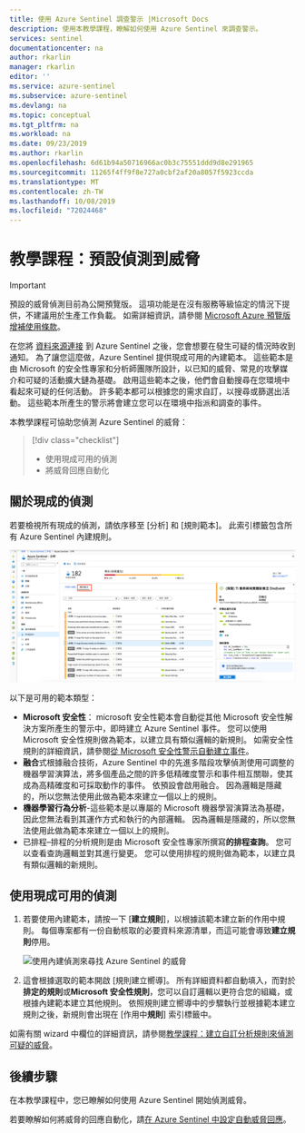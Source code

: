 ```yaml
---
title: 使用 Azure Sentinel 調查警示 |Microsoft Docs
description: 使用本教學課程，瞭解如何使用 Azure Sentinel 來調查警示。
services: sentinel
documentationcenter: na
author: rkarlin
manager: rkarlin
editor: ''
ms.service: azure-sentinel
ms.subservice: azure-sentinel
ms.devlang: na
ms.topic: conceptual
ms.tgt_pltfrm: na
ms.workload: na
ms.date: 09/23/2019
ms.author: rkarlin
ms.openlocfilehash: 6d61b94a50716966ac0b3c75551ddd9d8e291965
ms.sourcegitcommit: 11265f4ff9f8e727a0cbf2af20a8057f5923ccda
ms.translationtype: MT
ms.contentlocale: zh-TW
ms.lasthandoff: 10/08/2019
ms.locfileid: "72024468"
---
```

# <a name="tutorial-detect-threats-out-of-the-box"></a>教學課程：預設偵測到威脅


> [!IMPORTANT]
> 預設的威脅偵測目前為公開預覽版。
> 這項功能是在沒有服務等級協定的情況下提供，不建議用於生產工作負載。
> 如需詳細資訊，請參閱 [Microsoft Azure 預覽版增補使用條款](https://azure.microsoft.com/support/legal/preview-supplemental-terms/)。

在您將 [資料來源連接](quickstart-onboard.md) 到 Azure Sentinel 之後，您會想要在發生可疑的情況時收到通知。 為了讓您這麼做，Azure Sentinel 提供現成可用的內建範本。 這些範本是由 Microsoft 的安全性專家和分析師團隊所設計，以已知的威脅、常見的攻擊媒介和可疑的活動擴大鏈為基礎。 啟用這些範本之後，他們會自動搜尋在您環境中看起來可疑的任何活動。 許多範本都可以根據您的需求自訂，以搜尋或篩選出活動。 這些範本所產生的警示將會建立您可以在環境中指派和調查的事件。

本教學課程可協助您偵測 Azure Sentinel 的威脅：

> [!div class="checklist"]
> * 使用現成可用的偵測
> * 將威脅回應自動化

## <a name="about-out-of-the-box-detections"></a>關於現成的偵測

若要檢視所有現成的偵測，請依序移至 [分析] 和 [規則範本]。 此索引標籤包含所有 Azure Sentinel 內建規則。

   ![使用內建偵測來尋找 Azure Sentinel 的威脅](media/tutorial-detect-built-in/view-oob-detections.png)

以下是可用的範本類型：

- **Microsoft 安全性**： microsoft 安全性範本會自動從其他 Microsoft 安全性解決方案所產生的警示中，即時建立 Azure Sentinel 事件。 您可以使用 Microsoft 安全性規則做為範本，以建立具有類似邏輯的新規則。 如需安全性規則的詳細資訊，請參閱[從 Microsoft 安全性警示自動建立事件](create-incidents-from-alerts.md)。
- **融合**式根據融合技術，Azure Sentinel 中的先進多階段攻擊偵測使用可調整的機器學習演算法，將多個產品之間的許多低精確度警示和事件相互關聯，使其成為高精確度和可採取動作的事件。 依預設會啟用融合。 因為邏輯是隱藏的，所以您無法使用此做為範本來建立一個以上的規則。
- **機器學習行為分析**-這些範本是以專屬的 Microsoft 機器學習演算法為基礎，因此您無法看到其運作方式和執行的內部邏輯。 因為邏輯是隱藏的，所以您無法使用此做為範本來建立一個以上的規則。
-   已排程–排程的分析規則是由 Microsoft 安全性專家所撰寫**的排程查詢**。 您可以查看查詢邏輯並對其進行變更。 您可以使用排程的規則做為範本，以建立具有類似邏輯的新規則。

## <a name="use-out-of-the-box-detections"></a>使用現成可用的偵測

1. 若要使用內建範本，請按一下 [**建立規則**]，以根據該範本建立新的作用中規則。 每個專案都有一份自動核取的必要資料來源清單，而這可能會導致**建立規則**停用。
  
   ![使用內建偵測來尋找 Azure Sentinel 的威脅](media/tutorial-detect-built-in/use-built-in-template.png)
 
1. 這會根據選取的範本開啟 [規則建立嚮導]。 所有詳細資料都自動填入，而對於**排定的規則**或**Microsoft 安全性規則**，您可以自訂邏輯以更符合您的組織，或根據內建範本建立其他規則。 依照規則建立嚮導中的步驟執行並根據範本建立規則之後，新規則會出現在 [作用中**規則**] 索引標籤中。

如需有關 wizard 中欄位的詳細資訊，請參閱[教學課程：建立自訂分析規則來偵測可疑的威脅](tutorial-detect-threats-custom.md)。



## <a name="next-steps"></a>後續步驟
在本教學課程中，您已瞭解如何使用 Azure Sentinel 開始偵測威脅。 

若要瞭解如何將威脅的回應自動化，請[在 Azure Sentinel 中設定自動威脅回應](tutorial-respond-threats-playbook.md)。

